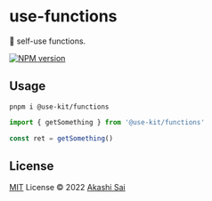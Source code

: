 # use-functions

🦄 self-use functions.

[![NPM version](https://img.shields.io/npm/v/@use-kit/functions?color=a1b858&label=)](https://www.npmjs.com/package/@use-kit/functions)

## Usage

```shell
pnpm i @use-kit/functions
```

```ts
import { getSomething } from '@use-kit/functions'

const ret = getSomething()
```

## License

[MIT](./LICENSE) License © 2022 [Akashi Sai](https://github.com/akashigakki)
